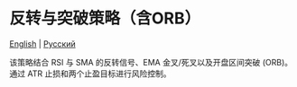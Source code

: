 # 反转与突破策略（含ORB）
[English](README.md) | [Русский](README_ru.md)

该策略结合 RSI 与 SMA 的反转信号、EMA 金叉/死叉以及开盘区间突破 (ORB)。通过 ATR 止损和两个止盈目标进行风险控制。
